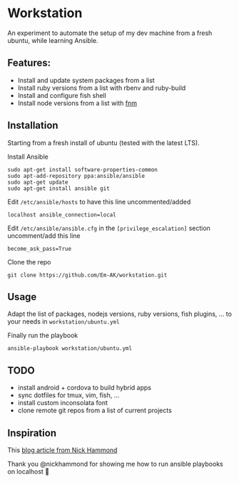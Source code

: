 # Workstation

An experiment to automate the setup of my dev machine from a fresh ubuntu, while learning Ansible.

## Features:

* Install and update system packages from a list
* Install ruby versions from a list with rbenv and ruby-build
* Install and configure fish shell
* Install node versions from a list with [fnm](https://github.com/fisherman/fnm)

## Installation

Starting from a fresh install of ubuntu (tested with the latest LTS).

Install Ansible

```shell
sudo apt-get install software-properties-common
sudo apt-add-repository ppa:ansible/ansible
sudo apt-get update
sudo apt-get install ansible git
```

Edit `/etc/ansible/hosts` to have this line uncommented/added

    localhost ansible_connection=local

Edit `/etc/ansible/ansible.cfg` in the `[privilege_escalation]` section uncomment/add this line

    become_ask_pass=True

Clone the repo

    git clone https://github.com/Em-AK/workstation.git

## Usage

Adapt the list of packages, nodejs versions, ruby versions, fish plugins, ... to your needs in `workstation/ubuntu.yml`

Finally run the playbook

    ansible-playbook workstation/ubuntu.yml

## TODO

* install android + cordova to build hybrid apps
* sync dotfiles for tmux, vim, fish, ...
* install custom inconsolata font
* clone remote git repos from a list of current projects

## Inspiration

This [blog article from Nick Hammond](http://www.nickhammond.com/automating-development-environment-ansible/)

Thank you @nickhammond for showing me how to run ansible playbooks on localhost :pray: 
